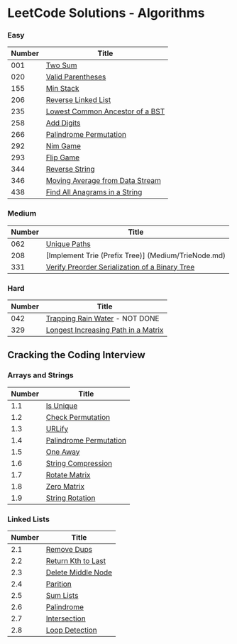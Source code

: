 # LeetCode Solutions - Algorithms

### Easy

|Number| Title |
|------|-------|
|001| [Two Sum](Easy/TwoSum.md)|
|020| [Valid Parentheses](Easy/ValidParen.md)
|155| [Min Stack](Easy/MinStack.md)
|206| [Reverse Linked List](Easy/ReverseLinkedList.md)
|235| [Lowest Common Ancestor of a BST](Easy/LCABST.md)
|258| [Add Digits](Easy/AddDigits.md)|
|266| [Palindrome Permutation](Easy/PalindromePermutation.md)|
|292| [Nim Game](Easy/NimGame.md)|
|293| [Flip Game](Easy/FlipGame.md)|
|344| [Reverse String](Easy/ReverseString.md)|
|346| [Moving Average from Data Stream](Easy/MovingAverage.md)|
|438| [Find All Anagrams in a String](Easy/FindAnagrams.md)|

### Medium

| Number | Title |
|--------|--------|
|062| [Unique Paths](Medium/UniquePaths.md)|
|208| [Implement Trie (Prefix Tree)] (Medium/TrieNode.md)|
|331| [Verify Preorder Serialization of a Binary Tree](Medium/PreorderBT.md)|


### Hard
| Number | Title |
|--------|-------|
|042| [Trapping Rain Water](Hard/TrappingRainWater.md) - NOT DONE|
|329| [Longest Increasing Path in a Matrix](Hard/LongestIncreasingPath.md)|



## Cracking the Coding Interview

### Arrays and Strings
| Number | Title |
|--------|-------|
|1.1| [Is Unique](CCI/ArraysAndStrings/IsUnique.md)
|1.2| [Check Permutation](CCI/ArraysAndStrings/CheckPermutation.md)
|1.3| [URLify](CCI/ArraysAndStrings/URLify.md)
|1.4| [Palindrome Permutation](CCI/ArraysAndStrings/PalindromePermutation.md)
|1.5| [One Away](CCI/ArraysAndStrings/OneAway.md)
|1.6| [String Compression](CCI/ArraysAndStrings/StringCompression.md)
|1.7| [Rotate Matrix](CCI/ArraysAndStrings/RotateMatrix.md)
|1.8| [Zero Matrix](CCI/ArraysAndStrings/ZeroMatrix.md)
|1.9| [String Rotation](CCI/ArraysAndStrings/StringRotation.md)

### Linked Lists
| Number | Title |
|--------|-------|
|2.1| [Remove Dups](CCI/LinkedLists/RemoveDups.md)
|2.2| [Return Kth to Last](CCI/LinkedLists/ReturnKthToLast.md)
|2.3| [Delete Middle Node](CCI/LinkedLists/DeleteMiddleNode.md)
|2.4| [Parition](CCI/LinkedLists/Partition.md)
|2.5| [Sum Lists](CCI/LinkedLists/SumLists.md)
|2.6| [Palindrome](CCI/LinkedLists/Palindrome.md)
|2.7| [Intersection](CCI/LinkedLists/Intersection.md)
|2.8| [Loop Detection](CCI/LinkedLists/LoopDetection.md)


